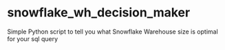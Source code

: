 # snowflake_wh_decision_maker
Simple Python script to tell you what Snowflake Warehouse size is optimal for your sql query
